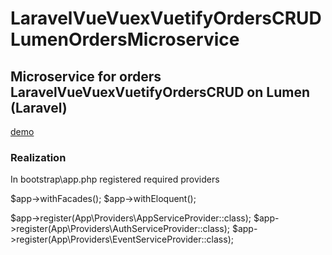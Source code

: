 # LaravelVueVuexVuetifyOrdersCRUDLumenOrdersMicroservice

## Microservice for orders LaravelVueVuexVuetifyOrdersCRUD on Lumen (Laravel)

[demo](https://orders-crud.alenev.name)

### Realization 

In bootstrap\app.php registered required providers 

$app->withFacades();
$app->withEloquent();

$app->register(App\Providers\AppServiceProvider::class);
$app->register(App\Providers\AuthServiceProvider::class);
$app->register(App\Providers\EventServiceProvider::class);